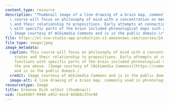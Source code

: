 ```yaml
---
content_type: resource
description: "Thumbnail image of a line drawing of a brain map, commonly used in phrenology.This\
  \ course will focus on philosophy of mind with a concentration on mental states\
  \ and their relationship to propositions. Early attempts at connecting mental functions\
  \ with specific parts of the brain included phrenological maps such as the one above.\
  \ Image courtesy of Wikimedia Commons and is in the public domain.\r\n\r\n"
file: https://ol-ocw-studio-app-production.s3.amazonaws.com/courses/24-500-topics-in-philosophy-of-mind-mental-content-spring-2015/cba444bf6940a452eecd026b6c37ec0d_24-500s15-th.jpg
file_type: image/jpeg
image_metadata:
  caption: This course will focus on philosophy of mind with a concentration on mental
    states and their relationship to propositions. Early attempts at connecting mental
    functions with specific parts of the brain included phrenological maps such as
    the one above. (Image courtesy of [Wikimedia Commons](https://commons.wikimedia.org/wiki/File:Phrenology1.jpg#/media/File:Phrenology1.jpg)
    and is in the public domain.)
  credit: Image courtesy of Wikimedia Commons and is in the public domain.
  image-alt: A line drawing of a brain map, commonly used in phrenology.
resourcetype: Image
title: Erkenne Dich selbst (thumbnail)
uid: cba444bf-6940-a452-eecd-026b6c37ec0d
---
```

